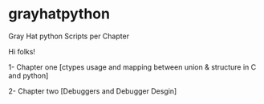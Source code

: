 # grayhatpython
Gray Hat python Scripts per Chapter

Hi folks! 

1- Chapter one [ctypes usage and mapping between union & structure in C and python]

2- Chapter two [Debuggers and Debugger Desgin]

 
